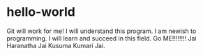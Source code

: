 # hello-world
Git will work for me! I will understand this program.
I am newish to  programming. I will learn and succeed in this field. 
Go ME!!!!!!!!
Jai Haranatha Jai Kusuma Kumari Jai.
